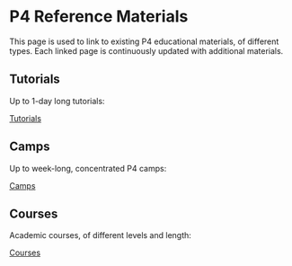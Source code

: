 # P4 Reference Materials

This page is used to link to existing P4 educational materials, of different types.
Each linked page is continuously updated with additional materials.

## Tutorials
Up to 1-day long tutorials:

[Tutorials](tutorials)

## Camps
Up to week-long, concentrated P4 camps:

[Camps](camps)

## Courses
Academic courses, of different levels and length:

[Courses](courses)



